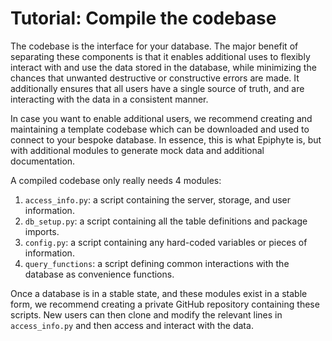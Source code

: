 # Tutorial: Compile the codebase

The codebase is the interface for your database. The major benefit of separating these components is that it enables additional uses to flexibly interact with and use the data stored in the database, while minimizing the chances that unwanted destructive or constructive errors are made. It additionally ensures that all users have a single source of truth, and are interacting with the data in a consistent manner. 

In case you want to enable additional users, we recommend creating and maintaining a template codebase which can be downloaded and used to connect to your bespoke database. In essence, this is what Epiphyte is, but with additional modules to generate mock data and additional documentation. 

A compiled codebase only really needs 4 modules:
1. `access_info.py`: a script containing the server, storage, and user information.
2. `db_setup.py`: a script containing all the table definitions and package imports. 
3. `config.py`: a script containing any hard-coded variables or pieces of information. 
4. `query_functions`: a script defining common interactions with the database as convenience functions.

Once a database is in a stable state, and these modules exist in a stable form, we recommend creating a private GitHub repository containing these scripts. New users can then clone and modify the relevant lines in `access_info.py` and then access and interact with the data. 
